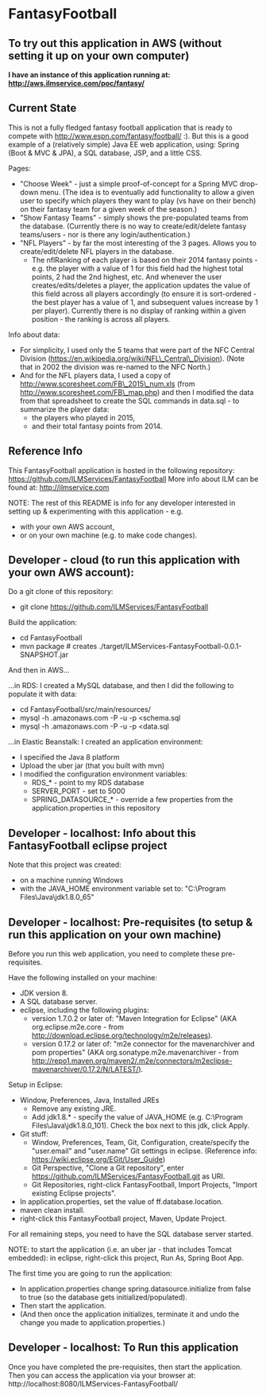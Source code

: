 # FantasyFootball

## To try out this application in AWS (without setting it up on your own computer)

**I have an instance of this application running at: http://aws.ilmservice.com/poc/fantasy/**

## Current State

This is not a fully fledged fantasy football application that is ready to compete with http://www.espn.com/fantasy/football/ :).
But this is a good example of a (relatively simple) Java EE web application, using: Spring (Boot & MVC & JPA), a SQL database, JSP, and a little CSS.

Pages:
 * "Choose Week" - just a simple proof-of-concept for a Spring MVC drop-down menu. (The idea is to eventually add functionality to allow a given user to specify which players they want to play (vs have on their bench) on their fantasy team for a given week of the season.)
 * "Show Fantasy Teams" - simply shows the pre-populated teams from the database. (Currently there is no way to create/edit/delete fantasy teams/users - nor is there any login/authentication.)
 * "NFL Players" - by far the most interesting of the 3 pages. Allows you to create/edit/delete NFL players in the database.
    * The nflRanking of each player is based on their 2014 fantasy points - e.g. the player with a value of 1 for this field had the highest total points, 2 had the 2nd highest, etc. And whenever the user creates/edits/deletes a player, the application updates the value of this field across all players accordingly (to ensure it is sort-ordered - the best player has a value of 1, and subsequent values increase by 1 per player). Currently there is no display of ranking within a given position - the ranking is across all players.

Info about data:
* For simplicity, I used only the 5 teams that were part of the NFC Central Division (https://en.wikipedia.org/wiki/NFL\_Central\_Division). (Note that in 2002 the division was re-named to the NFC North.)
* And for the NFL players data, I used a copy of http://www.scoresheet.com/FB\_2015\_num.xls (from http://www.scoresheet.com/FB\_map.php) and then I modified the data from that spreadsheet to create the SQL commands in data.sql - to summarize the player data:
    * the players who played in 2015, 
    * and their total fantasy points from 2014.

## Reference Info

This FantasyFootball application is hosted in the following repository: https://github.com/ILMServices/FantasyFootball
More info about ILM can be found at: http://ilmservice.com

NOTE: The rest of this README is info for any developer interested in setting up & experimenting with this application - e.g. 
* with your own AWS account, 
* or on your own machine (e.g. to make code changes).

## Developer - cloud (to run this application with your own AWS account): 

Do a git clone of this repository: 
* git clone https://github.com/ILMServices/FantasyFootball

Build the application:
* cd FantasyFootball
* mvn package # creates ./target/ILMServices-FantasyFootball-0.0.1-SNAPSHOT.jar

And then in AWS...

...in RDS: I created a MySQL database, and then I did the following to populate it with data:
* cd FantasyFootball/src/main/resources/
* mysql -h <endpoint>.amazonaws.com -P <port> -u <username> -p <schema.sql
* mysql -h <endpoint>.amazonaws.com -P <port> -u <username> -p <data.sql

...in Elastic Beanstalk: I created an application environment:
* I specified the Java 8 platform
* Upload the uber jar (that you built with mvn)
* I modified the configuration environment variables:
    * RDS\_* - point to my RDS database
    * SERVER\_PORT - set to 5000
    * SPRING\_DATASOURCE\_* - override a few properties from the application.properties in this repository

## Developer - localhost: Info about this FantasyFootball eclipse project

Note that this project was created:
 - on a machine running Windows
 - with the JAVA\_HOME environment variable set to: "C:\Program Files\Java\jdk1.8.0_65"

## Developer - localhost: Pre-requisites (to setup & run this application on your own machine)

Before you run this web application, you need to complete these pre-requisites.

Have the following installed on your machine: 
* JDK version 8.
* A SQL database server.
* eclipse, including the following plugins:
    * version 1.7.0.2 or later of: "Maven Integration for Eclipse" (AKA org.eclipse.m2e.core - from http://download.eclipse.org/technology/m2e/releases).
    * version 0.17.2 or later of: "m2e connector for the mavenarchiver and pom properties" (AKA org.sonatype.m2e.mavenarchiver - from http://repo1.maven.org/maven2/.m2e/connectors/m2eclipse-mavenarchiver/0.17.2/N/LATEST/).

Setup in Eclipse:
* Window, Preferences, Java, Installed JREs
    * Remove any existing JRE.
    * Add jdk1.8.* - specify the value of JAVA\_HOME (e.g. C:\Program Files\Java\jdk1.8.0_101). Check the box next to this jdk, click Apply. 
* Git stuff:
    * Window, Preferences, Team, Git, Configuration, create/specify the "user.email" and "user.name" Git settings in eclipse. (Reference info: https://wiki.eclipse.org/EGit/User_Guide)
    * Git Perspective, "Clone a Git repository", enter https://github.com/ILMServices/FantasyFootball.git as URI.
    * Git Repositories, right-click FantasyFootball, Import Projects, "Import existing Eclipse projects".
* In application.properties, set the value of ff.database.location.
* maven clean install. 
* right-click this FantasyFootball project, Maven, Update Project.

For all remaining steps, you need to have the SQL database server started.

NOTE: to start the application (i.e. an uber jar - that includes Tomcat embedded): in eclipse, right-click this project, Run As, Spring Boot App.

The first time you are going to run the application:
 * In application.properties change spring.datasource.initialize from false to true (so the database gets initialized/populated).
 * Then start the application.
 * (And then once the application initializes, terminate it and undo the change you made to application.properties.)

## Developer - localhost: To Run this application

Once you have completed the pre-requisites, then start the application.
Then you can access the application via your browser at: http://localhost:8080/ILMServices-FantasyFootball/
